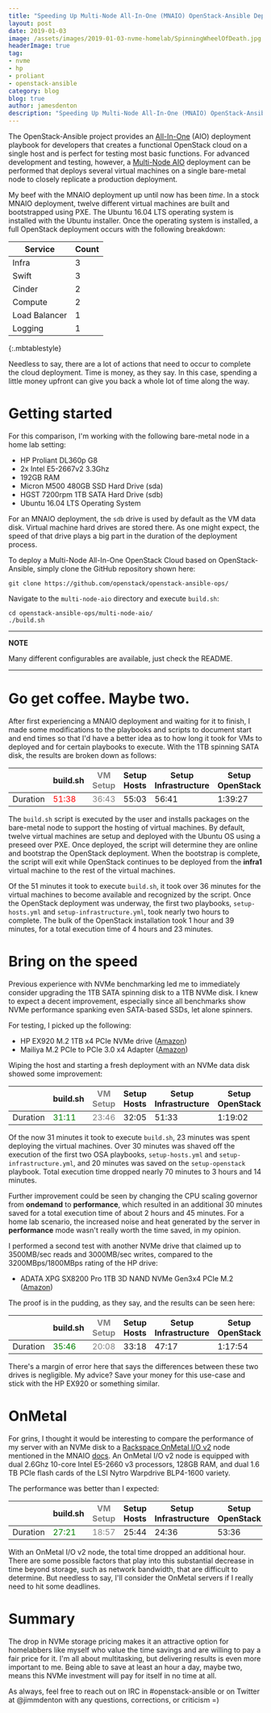 ```yaml
---
title: "Speeding Up Multi-Node All-In-One (MNAIO) OpenStack-Ansible Deployments"
layout: post
date: 2019-01-03
image: /assets/images/2019-01-03-nvme-homelab/SpinningWheelOfDeath.jpg
headerImage: true
tag:
- nvme
- hp
- proliant
- openstack-ansible
category: blog
blog: true
author: jamesdenton
description: "Speeding Up Multi-Node All-In-One (MNAIO) OpenStack-Ansible Deployments w/ NVMe"
---
```


The OpenStack-Ansible project provides an [All-In-One](https://docs.openstack.org/openstack-ansible/latest/user/aio/quickstart.html) (AIO) deployment playbook for developers that creates a functional OpenStack cloud on a single host and is perfect for testing most basic functions. For advanced development and testing, however, a [Multi-Node AIO](https://github.com/openstack/openstack-ansible-ops/tree/master/multi-node-aio) deployment can be performed that deploys several virtual machines on a single bare-metal node to closely replicate a production deployment.

<!--more-->
My beef with the MNAIO deployment up until now has been _time_. In a stock MNAIO deployment, twelve different virtual machines are built and bootstrapped using PXE. The Ubuntu 16.04 LTS operating system is installed with the Ubuntu installer. Once the operating system is installed, a full OpenStack deployment occurs with the following breakdown:

| Service       | Count |
|---------------|-------|
| Infra         | 3     |
| Swift         | 3     |
| Cinder        | 2     |
| Compute       | 2     |
| Load Balancer | 1     |
| Logging       | 1     |
{:.mbtablestyle}

Needless to say, there are a lot of actions that need to occur to complete the cloud deployment. Time is money, as they say. In this case, spending a little money upfront can give you back a whole lot of time along the way.
 
# Getting started

For this comparison, I'm working with the following bare-metal node in a home lab setting:

- HP Proliant DL360p G8
- 2x Intel E5-2667v2 3.3Ghz
- 192GB RAM
- Micron M500 480GB SSD Hard Drive (sda)
- HGST 7200rpm 1TB SATA Hard Drive (sdb)
- Ubuntu 16.04 LTS Operating System

For an MNAIO deployment, the `sdb` drive is used by default as the VM data disk. Virtual machine hard drives are stored there. As one might expect, the speed of that drive plays a big part in the duration of the deployment process.

To deploy a Multi-Node All-In-One OpenStack Cloud based on OpenStack-Ansible, simply clone the GitHub repository shown here:

```
git clone https://github.com/openstack/openstack-ansible-ops/
```

Navigate to the `multi-node-aio` directory and execute `build.sh`:

```
cd openstack-ansible-ops/multi-node-aio/
./build.sh
```

---
**NOTE**

Many different configurables are available, just check the README.

---

# Go get coffee. Maybe two.

After first experiencing a MNAIO deployment and waiting for it to finish, I made some modifications to the playbooks and scripts to document start and end times so that I'd have a better idea as to how long it took for VMs to deployed and for certain playbooks to execute. With the 1TB spinning SATA disk, the results are broken down as follows:

|          | build.sh | <span style="color:grey">VM Setup</span> | Setup Hosts | Setup Infrastructure | Setup OpenStack | Total   |
|----------|----------|----------|-------------|----------------------|-----------------|---------|
| Duration | <span style="color:red">51:38</span>    | <span style="color: grey">36:43</span>   | 55:03       | 56:41                | 1:39:27         | <span style="color:red">4:22:49</span> |

The `build.sh` script is executed by the user and installs packages on the bare-metal node to support the hosting of virtual machines. By default, twelve virtual machines are setup and deployed with the Ubuntu OS using a preseed over PXE. Once deployed, the script will determine they are online and bootstrap the OpenStack deployment. When the bootstrap is complete, the script will exit while OpenStack continues to be deployed from the **infra1** virtual machine to the rest of the virtual machines.

Of the 51 minutes it took to execute `build.sh`, it took over 36 minutes for the virtual machines to become available and recognized by the script. Once the OpenStack deployment was underway, the first two playbooks, `setup-hosts.yml` and `setup-infrastructure.yml`, took nearly two hours to complete. The bulk of the OpenStack installation took 1 hour and 39 minutes, for a total execution time of 4 hours and 23 minutes.


# Bring on the speed

Previous experience with NVMe benchmarking led me to immediately consider upgrading the 1TB SATA spinning disk to a 1TB NVMe disk. I knew to expect a decent improvement, especially since all benchmarks show NVMe performance spanking even SATA-based SSDs, let alone spinners. 

For testing, I picked up the following:

- HP EX920 M.2 1TB x4 PCIe NVMe drive ([Amazon](https://amzn.to/2GVDfMn))
- Mailiya M.2 PCIe to PCIe 3.0 x4 Adapter ([Amazon](https://amzn.to/2LNVZMJ))

Wiping the host and starting a fresh deployment with an NVMe data disk showed some improvement: 

|          | build.sh | <span style="color:grey">VM Setup</span> | Setup Hosts | Setup Infrastructure | Setup OpenStack | Total   |
|----------|----------|----------|-------------|----------------------|-----------------|---------|
| Duration | <span style="color:green">31:11</span> | <span style="color:grey">23:46</span>   | 32:05       | 51:33                | 1:19:02         | <span style="color:green">3:13:51</span> |

Of the now 31 minutes it took to execute `build.sh`, 23 minutes was spent deploying the virtual machines. Over 30 minutes was shaved off the execution of the first two OSA playbooks, `setup-hosts.yml` and `setup-infrastructure.yml`, and 20 minutes was saved on the `setup-openstack` playbook. Total execution time dropped nearly 70 minutes to 3 hours and 14 minutes.

Further improvement could be seen by changing the CPU scaling governor from **ondemand** to **performance**, which resulted in an additional 30 minutes saved for a total execution time of about 2 hours and 45 minutes. For a home lab scenario, the increased noise and heat generated by the server in **performance** mode wasn't really worth the time saved, in my opinion.

I performed a second test with another NVMe drive that claimed up to 3500MB/sec reads and 3000MB/sec writes, compared to the 3200MBps/1800MBps rating of the HP drive:

- ADATA XPG SX8200 Pro 1TB 3D NAND NVMe Gen3x4 PCIe M.2 ([Amazon](https://amzn.to/2RsX7KZ))

The proof is in the pudding, as they say, and the results can be seen here:

|          | build.sh | <span style="color:grey">VM Setup</span> | Setup Hosts | Setup Infrastructure | Setup OpenStack | Total   |
|----------|----------|----------|-------------|----------------------|-----------------|---------|
| Duration | <span style="color:green">35:46</span> | <span style="color:grey">20:08</span>   | 33:18       | 47:17                | 1:17:54         | <span style="color:green">3:14:15</span> |

There's a margin of error here that says the differences between these two drives is negligible. My advice? Save your money for this use-case and stick with the HP EX920 or something similar.

# OnMetal

For grins, I thought it would be interesting to compare the performance of my server with an NVMe disk to a [Rackspace OnMetal I/O v2](https://www.rackspace.com/en-us/cloud/servers/onmetal) node mentioned in the MNAIO [docs](https://github.com/busterswt/openstack-ansible-ops/tree/master/multi-node-aio). An OnMetal I/O v2 node is equipped with dual 2.6Ghz 10-core Intel E5-2660 v3 processors, 128GB RAM, and dual 1.6 TB PCIe flash cards of the LSI Nytro Warpdrive BLP4-1600 variety. 

The performance was better than I expected:

|          | build.sh | <span style="color:grey">VM Setup</span> | Setup Hosts | Setup Infrastructure | Setup OpenStack | Total   |
|----------|----------|----------|-------------|----------------------|-----------------|---------|
| Duration | <span style="color:green">27:21</span> | <span style="color:grey">18:57</span>   | 25:44       | 24:36                | 53:36         | <span style="color:green">2:11:17</span> |

With an OnMetal I/O v2 node, the total time dropped an additional hour. There are some possible factors that play into this substantial decrease in time beyond storage, such as network bandwidth, that are difficult to determine. But needless to say, I'll consider the OnMetal servers if I really need to hit some deadlines.

# Summary

The drop in NVMe storage pricing makes it an attractive option for homelabbers like myself who value the time savings and are willing to pay a fair price for it. I'm all about multitasking, but delivering results is even more important to me. Being able to save at least an hour a day, maybe two, means this NVMe investment will pay for itself in no time at all.

As always, feel free to reach out on IRC in #openstack-ansible or on Twitter at @jimmdenton with any questions, corrections, or criticism =)